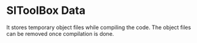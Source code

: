 # SIToolBox Data

 It stores temporary object files while compiling the code. The object files can be removed once compilation is done. 